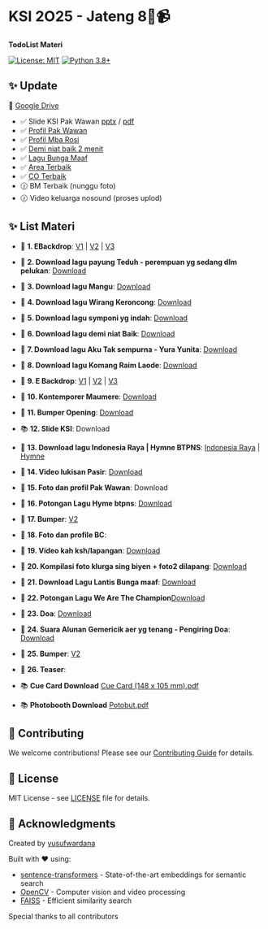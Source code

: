 # KSI 2O25 - Jateng 8🧠📹

**TodoList Materi**

[![License: MIT](https://img.shields.io/badge/License-MIT-yellow.svg)](https://opensource.org/licenses/MIT)
[![Python 3.8+](https://img.shields.io/badge/python-3.8+-blue.svg)](https://www.python.org/downloads/)

## ✨ Update
:file_folder: [Google Drive](https://drive.google.com/drive/folders/16gpEQj13v21CDyezynt9UpmV2JEhhawy?usp=sharing)
- :white_check_mark: Slide KSI Pak Wawan [pptx](https://docs.google.com/presentation/d/1zPZzV52MRLlI5Kg1NEuqBh2oTttAqxbr/edit?usp=drive_link&ouid=110123660097223716268&rtpof=true&sd=true) / [pdf](https://drive.google.com/file/d/1HUm7xMmIKdbYs03Dlh8aOtA1qFwLuggd/view?usp=sharing)
- :white_check_mark: [Profil Pak Wawan](https://drive.google.com/file/d/1Fs02E8Y0vlY0jloXQ8P30bVfn47ztDo8/view?usp=sharing)
- :white_check_mark: [Profil Mba Rosi](https://drive.google.com/file/d/10HhFaXxCsAxuqkuZ2qC3F7o-tHhdJP4B/view?usp=sharing)
- :white_check_mark: [Demi niat baik 2 menit](https://drive.google.com/file/d/1b4Rk49IxG34F16vKZsK3GsfMWvNUPITG/view?usp=sharing)
- :white_check_mark: [Lagu Bunga Maaf](https://drive.google.com/file/d/1jyUlGsujGkxxBNryqUbykF-q8dYh3qVt/view?usp=sharing)
- :white_check_mark: [Area Terbaik](https://drive.google.com/file/d/1qfuavAVApoq7-ogA31S9n7l6VMQ83_eP/view?usp=sharing)
- :white_check_mark: [CO Terbaik](https://drive.google.com/file/d/1sDZ_ReTZeED6gLtOiAS12YPqNve4hSyQ/view?usp=sharing)
- :clock130: BM Terbaik (nunggu foto)
- :clock130: Video keluarga nosound (proses uplod)


## ✨ List Materi

- 🎥 **1. EBackdrop**: [V1](https://drive.google.com/file/d/174nWcOppx4HmtSkz-Y-YfEKG-dQ2sGpi/view?usp=drive_link) | [V2](https://drive.google.com/file/d/1757rho6T7BO-jzZs6pPPBhh51kSe_GuN/view?usp=drivesdk) | [V3](https://drive.google.com/file/d/10hKlvKDnzAbo12o57lm2-HWZaSbHyYxt/view?usp=sharing) 
- 🎵 **2. Download lagu payung Teduh - perempuan yg sedang dlm pelukan**: [Download](https://drive.google.com/file/d/1wL7FAlF8ApWPrUnjhO0lGJymobOSW9QQ/view?usp=drive_link)
- 🎵 **3. Download lagu Mangu**:  [Download](https://drive.google.com/file/d/1Fvr3MgZ8xmR378OYxNjCexiSqNM2PT9i/view?usp=drive_link)
- 🎵 **4. Download lagu Wirang Keroncong**:  [Download](https://drive.google.com/file/d/1p6y0ytVNZgryNQyuAnYO1BS548Q5x-SX/view?usp=drive_link)
- 🎵 **5. Download lagu symponi yg indah**:  [Download](https://drive.google.com/file/d/1cVH5YqInpleWq48SHpm48JPBQYc_Hi4o/view?usp=drive_link)
- 🎵 **6. Download lagu demi niat Baik**:  [Download](https://drive.google.com/file/d/12nQGtNJEYa_6E_m7IjtsK91lV15TnWN6/view?usp=sharing)
- 🎵 **7. Download lagu Aku Tak sempurna - Yura Yunita**: [Download](https://drive.google.com/file/d/1AJCp_z5WCPM32I761SjDNO8OBq5k8nZu/view?usp=drive_link)
- 🎵 **8. Download lagu Komang Raim Laode**: [Download](https://drive.google.com/file/d/11X9BB2VTE-AZmoOzGyDDQm0HEF1BbWeW/view?usp=sharing)
- 🎥 **9. E Backdrop**: [V1](https://drive.google.com/file/d/174nWcOppx4HmtSkz-Y-YfEKG-dQ2sGpi/view?usp=drive_link) | [V2](https://drive.google.com/file/d/1757rho6T7BO-jzZs6pPPBhh51kSe_GuN/view?usp=drivesdk) | [V3](https://drive.google.com/file/d/10hKlvKDnzAbo12o57lm2-HWZaSbHyYxt/view?usp=sharing) 
- 🎵 **10. Kontemporer Maumere**: [Download](https://drive.google.com/file/d/1mG9U5xQII_ygsUyfhJVANm2qEIZC1bFj/view?usp=sharing)
- 🎥 **11. Bumper Opening**: [Download](https://drive.google.com/file/d/16rLyeoh4_f1FQ3eS-QtRC7aqwAzk_TqE/view?usp=drive_link) 
- 📚 **12. Slide KSI**: Download
- 🎥 **13. Download lagu Indonesia Raya | Hymne BTPNS**: [Indonesia Raya](https://drive.google.com/file/d/1ldDHVPoSxZY2sHfHitg-hi2zkqvK_KXP/view?usp=drive_link) | [Hymne](https://drive.google.com/file/d/1D8HpSv0tBojK18k8O7DkY-TIcbxj7GhP/view?usp=sharing)
- 🎥 **14. Video lukisan Pasir**: [Download](https://btpns.sharepoint.com/:v:/s/CORPORATECOMMUNICATION/EZaXF3nmq2BOlwuV9EaknFIBYnxkW5Ea9wbpjW-zzkpwzg?e=M8tbZ1)
- 🎥 **15. Foto dan profil Pak Wawan**: Download
- 🎥 **16. Potongan Lagu Hyme btpns**: [Download](https://drive.google.com/file/d/13ZZRABEacmhbVbjnJyYKcZTTHQE6rIWz/view?usp=sharing)
- 🎥 **17. Bumper**: [V2](https://drive.google.com/file/d/1757rho6T7BO-jzZs6pPPBhh51kSe_GuN/view?usp=drivesdk)
- 🎥 **18. Foto dan profile BC**:
- 🎥 **19. Video kah ksh/lapangan**: [Download](https://drive.google.com/drive/folders/16gpEQj13v21CDyezynt9UpmV2JEhhawy)
- 🎥 **20. Kompilasi foto klurga sing biyen + foto2 dilapang**: [Download](https://drive.google.com/file/d/1HLEwjKR7KqVlQ401aJhRCJja7yQ693kD/view?usp=sharing)
- 🎥 **21. Download Lagu Lantis Bunga maaf**: [Download](https://drive.google.com/file/d/1jyUlGsujGkxxBNryqUbykF-q8dYh3qVt/view?usp=sharing) 
- 🎥 **22. Potongan Lagu We Are The Champion**[Download](https://drive.google.com/file/d/17EXcZx-irCkbH5KdC5voxTPh-QxILcwQ/view?usp=sharing)
- 🎥 **23. Doa**: [Download](https://github.com/user-attachments/assets/0ffaf0c4-79b5-4999-b12e-5a4df563ce2a)
- 🎥 **24. Suara Alunan Gemericik aer yg tenang - Pengiring Doa**: [Download](https://drive.google.com/file/d/1TiScGH-pr1jVfgdwdVVzlDN_5yELymy8/view?usp=sharing)
- 🎥 **25. Bumper**: [V2](https://drive.google.com/file/d/1757rho6T7BO-jzZs6pPPBhh51kSe_GuN/view?usp=drivesdk)
- 🎥 **26. Teaser**: 

- 📚 **Cue Card Download** [Cue Card (148 x 105 mm).pdf](https://github.com/user-attachments/files/20665698/Cue.Card.148.x.105.mm.pdf)
- 📚 **Photobooth Download** [Potobut.pdf](https://github.com/user-attachments/files/20665702/Potobut.pdf)

## 🤝 Contributing

We welcome contributions! Please see our [Contributing Guide](CONTRIBUTING.md) for details.

## 📄 License

MIT License - see [LICENSE](LICENSE) file for details.

## 🙏 Acknowledgments

Created by [yusufwardana](https://github.com/yusufwardana)

Built with ❤️ using:
- [sentence-transformers](https://www.sbert.net/) - State-of-the-art embeddings for semantic search
- [OpenCV](https://opencv.org/) - Computer vision and video processing
- [FAISS](https://github.com/facebookresearch/faiss) - Efficient similarity search

Special thanks to all contributors
